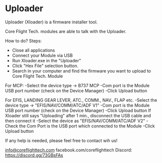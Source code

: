 # Uploader

Uploader (Xloader) is a firmware installer tool.

Core Flight Tech. modules are able to talk with the Uploader.

How to do? 
Steps:
- Close all applications
- Connect your Module via USB
- Run Xloader.exe in the "Uploader"
- Click "Hex File" selection button.
- Search in your computer and find the firmware you want to upload to Core Flight Tech. Module

For MCP: 
  -Select the device type -> B737 MCP
  -Com port is the Module USB port number (check on the Device Manager)
  -Click Upload button

For EFIS, LANDING GEAR LEVER, ATC., COMM., NAV., FLAP etc.
  -Select the device type -> "EFIS/NAV/COMM/ATC/ADF V1"
  -Com port is the Module USB port number (check on the Device Manager)
  -Click Upload button
	If Xloader still says "Uploading" after 1 min., disconnect the USB cable and then connect it
		-Select the device as "EFIS/NAV/COMM/ATC/ADF V2"
		-Check the Com Port is the USB port which connected to the Module
		-Click Upload button
    
If any help is needed, please feel free to contact wih us!

info@coreflighttech.com
facebook.com/coreflighttech
Discord: https://discord.gg/73GBsFAs
